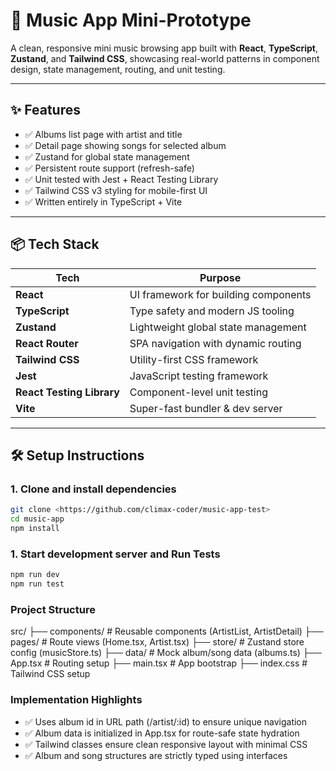 # 🎵 Music App Mini-Prototype

A clean, responsive mini music browsing app built with **React**, **TypeScript**, **Zustand**, and **Tailwind CSS**, showcasing real-world patterns in component design, state management, routing, and unit testing.

---

## ✨ Features

- ✅ Albums list page with artist and title
- ✅ Detail page showing songs for selected album
- ✅ Zustand for global state management
- ✅ Persistent route support (refresh-safe)
- ✅ Unit tested with Jest + React Testing Library
- ✅ Tailwind CSS v3 styling for mobile-first UI
- ✅ Written entirely in TypeScript + Vite

---

## 📦 Tech Stack

| Tech                      | Purpose                              |
| ------------------------- | ------------------------------------ |
| **React**                 | UI framework for building components |
| **TypeScript**            | Type safety and modern JS tooling    |
| **Zustand**               | Lightweight global state management  |
| **React Router**          | SPA navigation with dynamic routing  |
| **Tailwind CSS**          | Utility-first CSS framework          |
| **Jest**                  | JavaScript testing framework         |
| **React Testing Library** | Component-level unit testing         |
| **Vite**                  | Super-fast bundler & dev server      |

---

## 🛠️ Setup Instructions

### 1. Clone and install dependencies

```bash
git clone <https://github.com/climax-coder/music-app-test>
cd music-app
npm install

```

### 1. Start development server and Run Tests

```bash
npm run dev
npm run test
```

### Project Structure

src/
├── components/ # Reusable components (ArtistList, ArtistDetail)
├── pages/ # Route views (Home.tsx, Artist.tsx)
├── store/ # Zustand store config (musicStore.ts)
├── data/ # Mock album/song data (albums.ts)
├── App.tsx # Routing setup
├── main.tsx # App bootstrap
├── index.css # Tailwind CSS setup

### Implementation Highlights

- ✅ Uses album id in URL path (/artist/:id) to ensure unique navigation
- ✅ Album data is initialized in App.tsx for route-safe state hydration
- ✅ Tailwind classes ensure clean responsive layout with minimal CSS
- ✅ Album and song structures are strictly typed using interfaces
